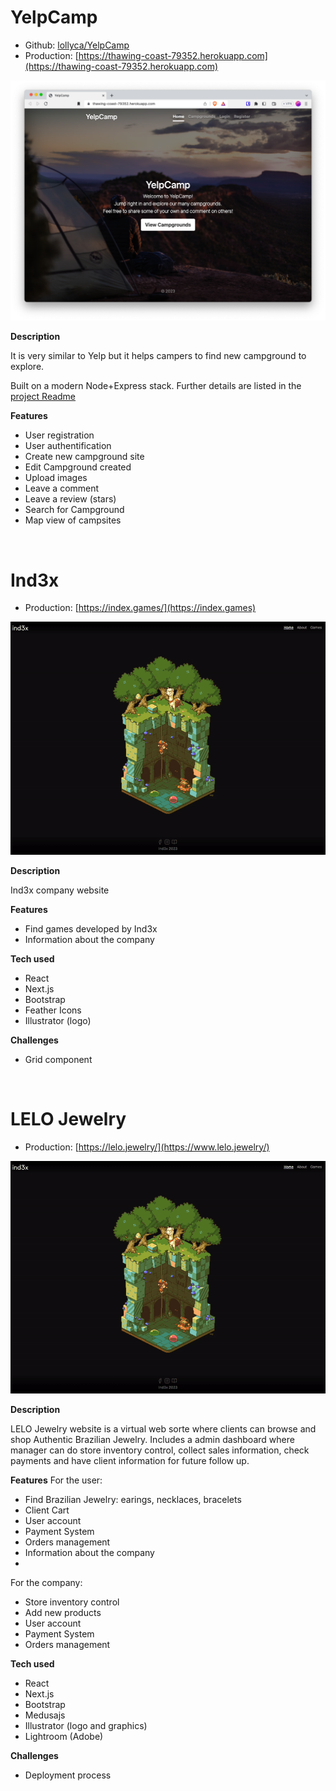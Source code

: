 # YelpCamp

- Github: [lollyca/YelpCamp](https://github.com/lollyca/YelpCamp)
- Production: [https://thawing-coast-79352.herokuapp.com](https://thawing-coast-79352.herokuapp.com)

![yelpcamp, my site](./images/yelpcamp.png)

**Description**

It is very similar to Yelp but it helps campers to find new campground to explore. 

Built on a modern Node+Express stack. Further details are listed in the [project Readme](https://github.com/lollyca/YelpCamp#built-with)

**Features**

- User registration
- User authentification
- Create new campground site
- Edit Campground created
- Upload images
- Leave a comment
- Leave a review (stars)
- Search for Campground
- Map view of campsites

<br/>

# Ind3x

- Production: [https://index.games/](https://index.games)

![index, my site](./images/ind3x.gif)

**Description**

Ind3x company website

**Features**
- Find games developed by Ind3x
- Information about the company

**Tech used**
- React
- Next.js
- Bootstrap
- Feather Icons
- Illustrator (logo)

**Challenges**
- Grid component

<br/>

# LELO Jewelry

- Production: [https://lelo.jewelry/](https://www.lelo.jewelry/)

![index, my site](./images/ind3x.gif)

**Description**

LELO Jewelry website is a virtual web sorte where clients can browse and shop Authentic Brazilian Jewelry. Includes a admin dashboard where manager can do store inventory control, collect sales information, check payments and have client information for future follow up.

**Features**
For the user:
- Find Brazilian Jewelry: earings, necklaces, bracelets
- Client Cart
- User account
- Payment System
- Orders management
- Information about the company
- 
For the company:
- Store inventory control
- Add new products
- User account
- Payment System
- Orders management

**Tech used**
- React
- Next.js
- Bootstrap
- Medusajs
- Illustrator (logo and graphics)
- Lightroom (Adobe)

**Challenges**
- Deployment process

<br/>
